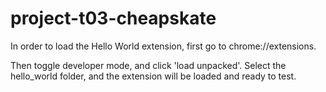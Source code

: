 # project-t03-cheapskate

In order to load the Hello World extension, first go to chrome://extensions.

Then toggle developer mode, and click 'load unpacked'. Select the hello\_world folder, and the extension will be loaded and ready to test.
